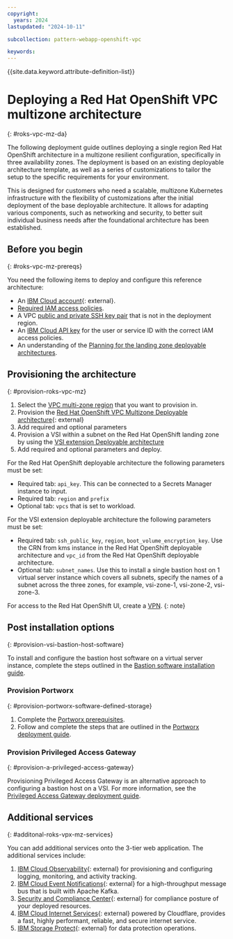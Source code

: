 ```yaml
---
copyright:
  years: 2024
lastupdated: "2024-10-11"

subcollection: pattern-webapp-openshift-vpc

keywords:
---
```

{{site.data.keyword.attribute-definition-list}}

# Deploying a Red Hat OpenShift VPC multizone architecture
{: #roks-vpc-mz-da}

The following deployment guide outlines deploying a single region Red Hat OpenShift architecture in a multizone resilient configuration, specifically in three availability zones. The deployment is based on an existing deployable architecture template, as well as a series of customizations to tailor the setup to the specific requirements for your environment.

This is designed for customers who need a scalable, multizone Kubernetes infrastructure with the flexibility of customizations after the initial deployment of the base deployable architecture. It allows for adapting various components, such as networking and security, to better suit individual business needs after the foundational architecture has been established.

## Before you begin
{: #roks-vpc-mz-prereqs}

You need the following items to deploy and configure this reference architecture:

* An [IBM Cloud account](https://cloud.ibm.com/registration){: external}.
* [Required IAM access policies](https://github.com/terraform-ibm-modules/terraform-ibm-web-app-mzr-da/tree/main/solutions/e2e#required-iam-access-policies).
* A VPC [public and private SSH key pair](/docs/vpc?topic=vpc-ssh-keys&interface=ui) that is not in the deployment region.
* An [IBM Cloud API key](/docs/account?topic=account-userapikey&interface=ui) for the user or service ID with the correct IAM access policies.
* An understanding of the [Planning for the landing zone deployable architectures](/docs/secure-infrastructure-vpc?topic=secure-infrastructure-vpc-plan).

## Provisioning the architecture
{: #provision-roks-vpc-mz}

1. Select the [VPC multi-zone region](/docs/vpc?topic=vpc-creating-a-vpc-in-a-different-region&interface=cli) that you want to provision in.
1. Provision the [Red Hat OpenShift VPC Multizone Deployable architecture](https://cloud.ibm.com/docs/deployable-reference-architectures?topic=deployable-reference-architectures-ocp-ra){: external}
1. Add required and optional parameters
1. Provision a VSI within a subnet on the Red Hat OpenShift landing zone by using the [VSI extension Deployable architecture](/docs/secure-infrastructure-vpc?topic=secure-infrastructure-vpc-vsi-ext-ra)
1. Add required and optional parameters and deploy.

For the Red Hat OpenShift deployable architecture the following parameters must be set:

* Required tab: `api_key`. This can be connected to a Secrets Manager instance to input.
* Required tab: `region` and `prefix`
* Optional tab: `vpcs` that is set to workload.

For the VSI extension deployable architecture the following parameters must be set:

* Required tab: `ssh_public_key`, `region`, `boot_volume_encryption_key`. Use the CRN from kms instance in the Red Hat OpenShift deployable architecture and `vpc_id` from the Red Hat OpenShift deployable architecture.
* Optional tab: `subnet_names`. Use this to install a single bastion host on 1 virtual server instance which covers all subnets, specify the names of a subnet across the three zones, for example, vsi-zone-1, vsi-zone-2, vsi-zone-3. 

For access to the Red Hat OpenShift UI, create a [VPN](https://cloud.ibm.com/docs/vpc?topic=vpc-vpn-create-server&interface=ui).
{: note}


## Post installation options
{: #provision-vsi-bastion-host-software}

To install and configure the bastion host software on a virtual server instance, complete the steps outlined in the [Bastion software installation guide](/docs/solution-tutorials?topic=solution-tutorials-vpc-secure-management-bastion-server).

### Provision Portworx
{: #provision-portworx-software-defined-storage}

1. Complete the [Portworx prerequisites](https://docs.portworx.com/portworx-enterprise/platform/kubernetes/ibm-iks/before-you-begin).
1. Follow and complete the steps that are outlined in the [Portworx deployment guide](/docs/openshift?topic=openshift-storage_portworx_deploy).

### Provision Privileged Access Gateway
{: #provision-a-privileged-access-gateway}

Provisioning Privileged Access Gateway is an alternative approach to configuring a bastion host on a VSI. For more information, see the [Privileged Access Gateway deployment guide](/docs/allowlist/privileged-access-gateway?topic=privileged-access-gateway-pag-prep-vsi).

## Additional services
{: #additonal-roks-vpx-mz-services}

You can add additional services onto the 3-tier web application. The additional services include:

1. [IBM Cloud Observability](https://cloud.ibm.com/catalog/7a4d68b4-cf8b-40cd-a3d1-f49aff526eb3/architecture/deploy-arch-ibm-observability-a3137d28-79e0-479d-8a24-758ebd5a0eab-global){: external} for provisioning and configuring logging, monitoring, and activity tracking.
2. [IBM Cloud Event Notifications](https://cloud.ibm.com/catalog/7a4d68b4-cf8b-40cd-a3d1-f49aff526eb3/architecture/deploy-arch-ibm-event-notifications-c7ac3ee6-4f48-4236-b974-b0cd8c624a46-global){: external} for a high-throughput message bus that is built with Apache Kafka.
3. [Security and Compliance Center](https://cloud.ibm.com/catalog/7a4d68b4-cf8b-40cd-a3d1-f49aff526eb3/architecture/deploy-arch-ibm-scc-9423f9bc-1290-4c71-a9ac-01898bfa7ccc-global){: external} for compliance posture of your deployed resources.
4. [IBM Cloud Internet Services](https://github.com/terraform-ibm-modules/terraform-ibm-cis){: external} powered by Cloudflare, provides a fast, highly performant, reliable, and secure internet service.
5. [IBM Storage Protect](https://cloud.ibm.com/catalog/content/SPonIBMCloud-20c54034-d319-48c0-beb6-0b4adc54265c-global?catalog_query=aHR0cHM6Ly9jbG91ZC5pYm0uY29tL2NhdGFsb2c%2Fc2VhcmNoPXN0b3JhZ2UlMjUyMHByb3RlY3Qjc2VhcmNoX3Jlc3VsdHM%3D){: external} for data protection operations.
